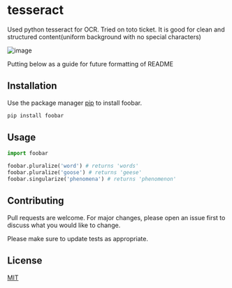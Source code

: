 # tesseract

Used python tesseract for OCR. Tried on toto ticket. 
It is good for clean and structured content(uniform background with no special characters)

![image](https://user-images.githubusercontent.com/10414144/111511412-aa28c500-8789-11eb-986a-6a7e5cac7dff.png)




Putting below as a guide for future formatting of README


## Installation

Use the package manager [pip](https://pip.pypa.io/en/stable/) to install foobar.

```bash
pip install foobar
```

## Usage

```python
import foobar

foobar.pluralize('word') # returns 'words'
foobar.pluralize('goose') # returns 'geese'
foobar.singularize('phenomena') # returns 'phenomenon'
```

## Contributing
Pull requests are welcome. For major changes, please open an issue first to discuss what you would like to change.

Please make sure to update tests as appropriate.

## License
[MIT](https://choosealicense.com/licenses/mit/)







